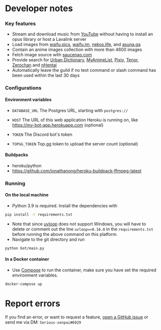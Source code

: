 # Developer notes
### Key features
- Stream and download music from [YouTube](https://youtube.com) without having to install an opus library or host a Lavalink server
- Load images from [waifu.pics](https://waifu.pics), [waifu.im](https://waifu.im), [nekos.life](https://nekos.life), and [asuna.ga](https://asuna.ga)
- Contain an anime images collection with more than 4600 images
- Fetch image source with [saucenao.com](https://saucenao.com)
- Provide search for [Urban Dictionary](https://urbandictionary.com), [MyAnimeList](https://myanimelist.net), [Pixiv](https://www.pixiv.net), [Tenor](https://tenor.com), [Zerochan](https://zerochan.net) and [nHentai](https://nhentai.net)
- Automatically leave the guild if no text command or slash command has been used within the last 30 days
### Configurations
#### Environment variables
- `DATABASE_URL` The Postgres URL, starting with `postgres://`

- `HOST` The URL of this web application Heroku is running on, like https://my-bot-app.herokuapp.com (optional)

- `TOKEN` The Discord bot's token

- `TOPGG_TOKEN` Top.gg token to upload the server count (optional)
#### Buildpacks
- heroku/python
- https://github.com/jonathanong/heroku-buildpack-ffmpeg-latest
### Running
#### On the local machine
- Python 3.9 is required. Install the dependencies with
```bash
pip install -r requirements.txt
```
- Note that since [uvloop](https://github.com/MagicStack/uvloop) does not support Windows, you will have to delete or comment out the line `uvloop==0.16.0` in the `requirements.txt` before running the above command on this platform.
- Navigate to the git directory and run
```bash
python bot/main.py
```
#### In a Docker container
- Use [Compose](https://docs.docker.com/compose) to run the container, make sure you have set the required environment variables.
```bash
docker-compose up
```
# Report errors
If you find an error, or want to request a feature, [open a GitHub issue](https://github.com/Serious-senpai/haruka-rewrite/issues/new) or send me via DM: `Serious-senpai#6929`
